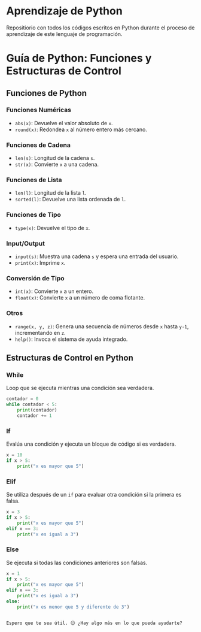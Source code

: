 # Aprendizaje de Python

Repositiorio con todos los códigos escritos en Python durante el proceso de aprendizaje de este lenguaje de programación. 

# Guía de Python: Funciones y Estructuras de Control

## Funciones de Python

### Funciones Numéricas
- `abs(x)`: Devuelve el valor absoluto de `x`.
- `round(x)`: Redondea `x` al número entero más cercano.

### Funciones de Cadena
- `len(s)`: Longitud de la cadena `s`.
- `str(x)`: Convierte `x` a una cadena.

### Funciones de Lista
- `len(l)`: Longitud de la lista `l`.
- `sorted(l)`: Devuelve una lista ordenada de `l`.

### Funciones de Tipo
- `type(x)`: Devuelve el tipo de `x`.

### Input/Output
- `input(s)`: Muestra una cadena `s` y espera una entrada del usuario.
- `print(x)`: Imprime `x`.

### Conversión de Tipo
- `int(x)`: Convierte `x` a un entero.
- `float(x)`: Convierte `x` a un número de coma flotante.

### Otros
- `range(x, y, z)`: Genera una secuencia de números desde `x` hasta `y-1`, incrementando en `z`.
- `help()`: Invoca el sistema de ayuda integrado.

## Estructuras de Control en Python

### While
Loop que se ejecuta mientras una condición sea verdadera.
```python
contador = 0
while contador < 5:
    print(contador)
    contador += 1
```

### If
Evalúa una condición y ejecuta un bloque de código si es verdadera.
```python
x = 10
if x > 5:
    print("x es mayor que 5")
```

### Elif
Se utiliza después de un `if` para evaluar otra condición si la primera es falsa.
```python
x = 3
if x > 5:
    print("x es mayor que 5")
elif x == 3:
    print("x es igual a 3")
```

### Else
Se ejecuta si todas las condiciones anteriores son falsas.
```python
x = 1
if x > 5:
    print("x es mayor que 5")
elif x == 3:
    print("x es igual a 3")
else:
    print("x es menor que 5 y diferente de 3")
```
```

Espero que te sea útil. 😊 ¿Hay algo más en lo que pueda ayudarte?